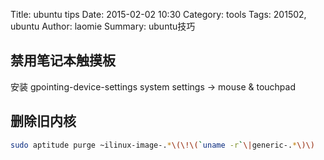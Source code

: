 Title: ubuntu tips
Date: 2015-02-02 10:30
Category: tools
Tags: 201502, ubuntu
Author: laomie
Summary: ubuntu技巧

禁用笔记本触摸板
---------------------------------
安装 gpointing-device-settings
system settings -> mouse & touchpad

删除旧内核
--------------------------------------------
```bash
sudo aptitude purge ~ilinux-image-.*\(\!\(`uname -r`\|generic-.*\)\)
```



